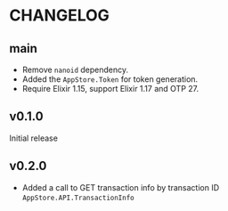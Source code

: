 # CHANGELOG

## main

- Remove `nanoid` dependency.
- Added the `AppStore.Token` for token generation.
- Require Elixir 1.15, support Elixir 1.17 and OTP 27.

## v0.1.0

Initial release

## v0.2.0

- Added a call to GET transaction info by transaction ID `AppStore.API.TransactionInfo`
